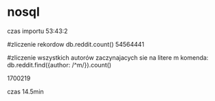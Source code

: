 # nosql

czas importu 53:43:2

#zliczenie rekordow
db.reddit.count()
54564441

#zliczenie wszystkich autorów zaczynajacych sie na litere m
komenda: db.reddit.find({author: /^m/}).count()

1700219

czas 14.5min
